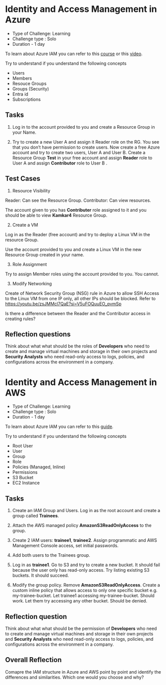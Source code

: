 # Identity and Access Management in Azure

- Type of Challenge: Learning 
- Challenge type : Solo
- Duration - 1 day

To learn about Azure IAM you can refer to this [course](https://www.coursera.org/learn/azure-identity-and-access-management) or this [video](https://youtu.be/0qZzcK1mHwA?si=fAEeDvfM3ljBBrVJ).

Try to understand if you understand the following concepts

- Users
- Members
- Resouce Groups
- Groups (Security)
- Entra id
- Subscriptions


## Tasks

1. Log in to the account provided to you and create a Resource Group in your Name. 

2. Try to create a new User A and assign it Reader role on the RG. You see that you don’t have permission to create users. Now create a free Azure account and try to create two users, User A and User B. Create a Resource Group **Test** in your free account and assign **Reader** role to User A and assign **Contributor** role to User B .


## Test Cases
1. Resource Visibility

Reader: Can see the Resource Group.
Contributor: Can view resources.

The account given to you has **Contributer** role assigned to it and you should be able to view **Kamkar4** Resource Group. 

2. Create a VM

Log in as the Reader (free account) and try to deploy a Linux VM in the resource Group.

Use the account provided to you and create a Linux VM in the new Resource Group created in your name.

3. Role Assignment

Try to assign Member roles using the account provided to you. You cannot.

3. Modify Networking

Create of Network Security Group (NSG) rule in Azure to allow SSH Access to the Linux VM from one IP only, all other IPs should be blocked. Refer to https://youtu.be/zsJMMcl7QaE?si=V5uFOQuuEO_qvmSp

Is there a difference between the Reader and the Contributor access in creating rules?

## Reflection questions

Think about what what should be the roles of **Developers** who need to create and manage virtual machines and storage in their own projects and **Security Analysts** who need read-only access to logs, policies, and configurations across the environment in a company.

# Identity and Access Management in AWS

- Type of Challenge: Learning 
- Challenge type : Solo
- Duration - 1 day


To learn about Azure IAM you can refer to this [guide](https://www.datacamp.com/tutorial/aws-identity-and-access-management-iam-guide).

Try to understand if you understand the following concepts

- Root User
- User
- Group 
- Role
- Policies (Managed, Inline)
- Permissions
- S3 Bucket
- EC2 Instance


## Tasks

1. Create an IAM Group and Users. Log in as the root account and 
create a group called **Trainees**.

2. Attach the AWS managed policy **AmazonS3ReadOnlyAccess** to the group.

3. Create 2 IAM users: **trainee1**, **trainee2**. Assign programmatic and AWS Management Console access, set initial passwords.

4. Add both users to the Trainees group.

5. Log in as **trainee1**. Go to S3 and try to create a new bucket. It should fail because the user only has read-only access.
Try listing existing S3 buckets. It should succeed.

6. Modify the group policy. Remove **AmazonS3ReadOnlyAccess**.
Create a custom inline policy that allows access to only one specific bucket e.g. my-trainee-bucket. Let trainee1 accessing my-trainee-bucket. Should work. Let them try accessing any other bucket. Should be denied.



## Reflection question

Think about what what should be the permission of **Developers** who need to create and manage virtual machines and storage in their own projects and **Security Analysts** who need read-only access to logs, policies, and configurations across the environment in a company.


## Overall Reflection

Comapre the IAM structure in Azure and AWS point by point and identify the differences and similarities. Which one would you choose and why?

